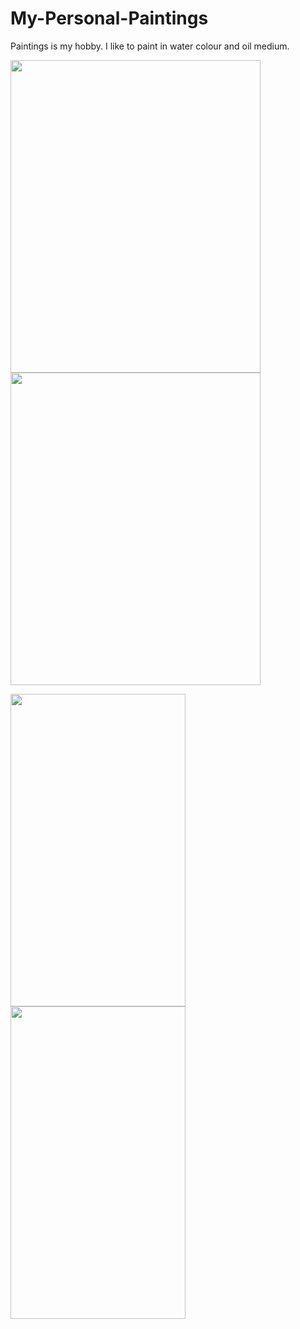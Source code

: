 # My-Personal-Paintings
Paintings is my hobby. I like to paint in water colour and oil medium. 



<p float="left">
<img src="https://github.com/dataquake/My-Personal-Paintings/blob/master/baltic%20sea.jpg?raw=true" width="400" height="500">
<img src="https://github.com/dataquake/My-Personal-Paintings/blob/master/storm.jpg?raw=true"  width="400" height="500">
</p>

<p float="left">
<img src="https://github.com/dataquake/My-Personal-Paintings/blob/master/leaves.jpg?raw=true" width="280" height="500">
<img src="https://github.com/dataquake/My-Personal-Paintings/blob/master/leppavara.jpg?raw=true"  width="280" height="500">

</p>
